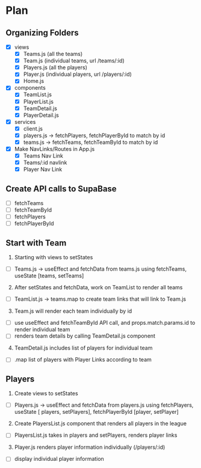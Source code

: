 # Plan

## Organizing Folders

- [x] views
  - [x] Teams.js (all the teams)
  - [x] Team.js (individual teams, url /teams/:id)
  - [x] Players.js (all the players)
  - [x] Player.js (individual players, url /players/:id)
  - [x] Home.js
- [x] components
  - [x] TeamList.js
  - [x] PlayerList.js
  - [x] TeamDetail.js
  - [x] PlayerDetail.js
- [x] services
  - [x] client.js
  - [x] players.js -> fetchPlayers, fetchPlayerById to match by id
  - [x] teams.js -> fetchTeams, fetchTeamById to match by id
- [x] Make NavLinks/Routes in App.js
  - [x] Teams Nav Link
  - [x] Teams/:id navlink
  - [x] Player Nav Link

## Create API calls to SupaBase

- [ ] fetchTeams
- [ ] fetchTeamById
- [ ] fetchPlayers
- [ ] fetchPlayerById

## Start with Team

1. Starting with views to setStates

- [ ] Teams.js -> useEffect and fetchData from teams.js using fetchTeams, useState [teams, setTeams]

2. After setStates and fetchData, work on TeamList to render all teams

- [ ] TeamList.js -> teams.map to create team links that will link to Team.js

3. Team.js will render each team individually by id

- [ ] use useEffect and fetchTeamById API call, and props.match.params.id to render individual team
- [ ] renders team details by calling TeamDetail.js component

4. TeamDetail.js includes list of players for individual team

- [ ] .map list of players with Player Links according to team

## Players

1. Create views to setStates

- [ ] Players.js -> useEffect and fetchData from players.js using fetchPlayers, useState [ players, setPlayers], fetchPlayerById [player, setPlayer]

2. Create PlayersList.js component that renders all players in the league

- [ ] PlayersList.js takes in players and setPlayers, renders player links

3. Player.js renders player information individually (/players/:id)

- [ ] display individual player information
